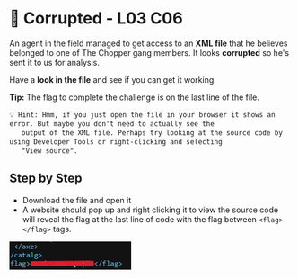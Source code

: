 # 👹 Corrupted - L03 C06

An agent in the field managed to get access to an **XML file** that he believes belonged to one of The Chopper gang members. It looks **corrupted** so he's sent it to us for analysis.

Have a **look in the file** and see if you can get it working.

**Tip:** The flag to complete the challenge is on the last line of the file.

```
💡 Hint: Hmm, if you just open the file in your browser it shows an error. But maybe you don't need to actually see the
   output of the XML file. Perhaps try looking at the source code by using Developer Tools or right-clicking and selecting
   "View source".
```

## Step by Step

- Download the file and open it
- A website should pop up and right clicking it to view the source code will reveal the flag at the last line of code with the flag between `<flag> </flag>` tags.

![picture of the last line](/assets/corrupted1.png)
